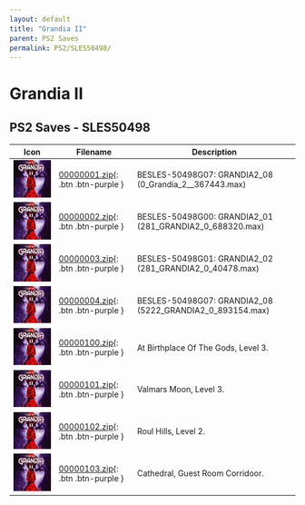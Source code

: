 ```yaml
---
layout: default
title: "Grandia II"
parent: PS2 Saves
permalink: PS2/SLES50498/
---
```

# Grandia II

## PS2 Saves - SLES50498

| Icon | Filename | Description |
|------|----------|-------------|
| ![Grandia II](icon0.png) | [00000001.zip](00000001.zip){: .btn .btn-purple } | BESLES-50498G07: GRANDIA2_08 (0_Grandia_2__367443.max) |
| ![Grandia II](icon0.png) | [00000002.zip](00000002.zip){: .btn .btn-purple } | BESLES-50498G00: GRANDIA2_01 (281_GRANDIA2_0_688320.max) |
| ![Grandia II](icon0.png) | [00000003.zip](00000003.zip){: .btn .btn-purple } | BESLES-50498G01: GRANDIA2_02 (281_GRANDIA2_0_40478.max) |
| ![Grandia II](icon0.png) | [00000004.zip](00000004.zip){: .btn .btn-purple } | BESLES-50498G07: GRANDIA2_08 (5222_GRANDIA2_0_893154.max) |
| ![Grandia II](icon0.png) | [00000100.zip](00000100.zip){: .btn .btn-purple } | At Birthplace Of The Gods, Level 3. |
| ![Grandia II](icon0.png) | [00000101.zip](00000101.zip){: .btn .btn-purple } | Valmars Moon, Level 3. |
| ![Grandia II](icon0.png) | [00000102.zip](00000102.zip){: .btn .btn-purple } | Roul Hills, Level 2. |
| ![Grandia II](icon0.png) | [00000103.zip](00000103.zip){: .btn .btn-purple } | Cathedral, Guest Room Corridoor. |
